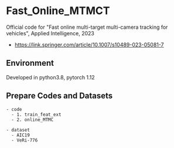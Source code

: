 # Fast_Online_MTMCT

Official code for "Fast online multi-target multi-camera tracking for vehicles", Applied Intelligence, 2023
 - https://link.springer.com/article/10.1007/s10489-023-05081-7

## Environment
Developed in python3.8, pytorch 1.12


## Prepare Codes and Datasets
```
- code
  - 1. train_feat_ext
  - 2. online_MTMC

- dataset
  - AIC19
  - VeRi-776
